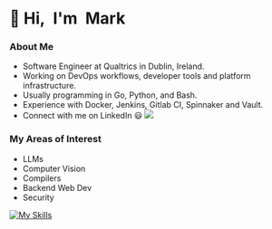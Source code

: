 # 👋 Hi, I'm Mark

### About Me

- Software Engineer at Qualtrics in Dublin, Ireland.
- Working on DevOps workflows, developer tools and platform infrastructure.
- Usually programming in Go, Python, and Bash.
- Experience with Docker, Jenkins, Gitlab CI, Spinnaker and Vault.
- Connect with me on LinkedIn :smiley: <a href="https://www.linkedin.com/in/mark-crowley-1995541b8/"><img src="https://img.shields.io/badge/-Mark_Crowley-0072b1?style=flat&logo=Linkedin&logoColor=white" /></a>

### My Areas of Interest
- LLMs
- Computer Vision
- Compilers
- Backend Web Dev
- Security

[![My Skills](https://skillicons.dev/icons?i=go,python,c,bash,mysql,tensorflow,pytorch,aws,docker,jenkins)](https://skillicons.dev)

<!--
**markcrowley1/markcrowley1** is a ✨ _special_ ✨ repository because its `README.md` (this file) appears on your GitHub profile.

Here are some ideas to get you started:

- 🔭 I’m currently working on ...
- 🌱 I’m currently learning ...
- 👯 I’m looking to collaborate on ...
- 🤔 I’m looking for help with ...
- 💬 Ask me about ...
- 📫 How to reach me: ...
- 😄 Pronouns: ...
- ⚡ Fun fact: ...
-->
